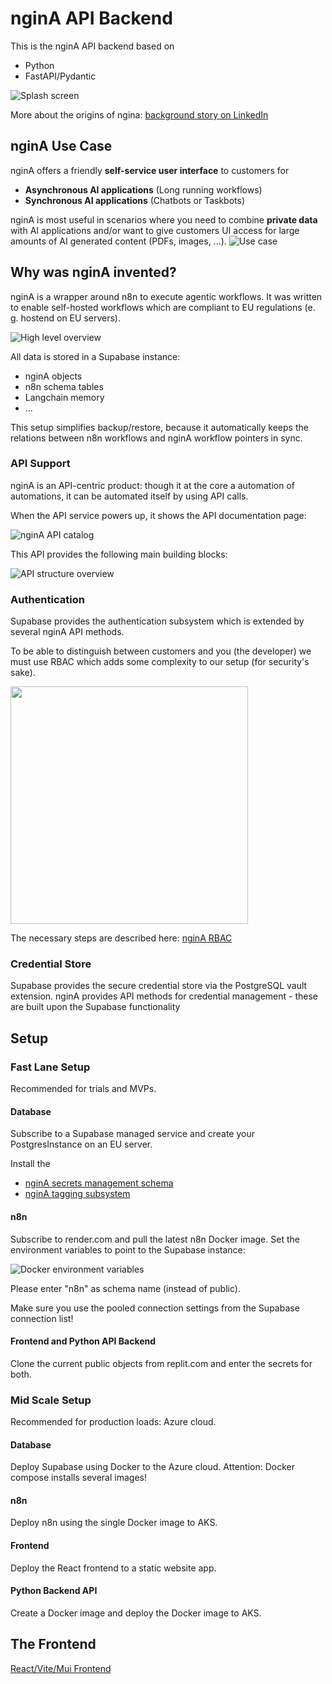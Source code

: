 # nginA API Backend
This is the nginA API backend based on
* Python
* FastAPI/Pydantic

![Splash screen](/docs/splash-screen.jpg)

More about the origins of ngina: [background story on LinkedIn](https://www.linkedin.com/pulse/5-challenges-agentaiand-how-inspired-me-build-better-content-g%C3%B6llner-l7jrf)

## nginA Use Case
nginA offers a friendly **self-service user interface** to customers for
* **Asynchronous AI applications** (Long running workflows)
* **Synchronous AI applications** (Chatbots or Taskbots)

nginA is most useful in scenarios where you need to combine **private data** with AI applications and/or
want to give customers UI access for large amounts of AI generated content (PDFs, images, ...).
![Use case](/docs/ngina-usecase.jpg)

## Why was nginA invented?
nginA is a wrapper around n8n to execute agentic workflows. It was
written to enable self-hosted workflows which are compliant to
EU regulations (e. g. hostend on EU servers).

![High level overview](/docs/high-level-overview.jpg)

All data is stored in a Supabase instance:
* nginA objects
* n8n schema tables
* Langchain memory
* ...

This setup simplifies backup/restore, because it automatically keeps
the relations between n8n workflows and nginA workflow pointers in sync.

### API Support
nginA is an API-centric product: though it at the core a automation of automations, it 
can be automated itself by using API calls.

When the API service powers up, it shows the API documentation page:

![nginA API catalog](/docs/backend-api-doc.jpg)

This API provides the following main building blocks:

![API structure overview](/docs/api-overview.jpg)

### Authentication
Supabase provides the authentication subsystem which is extended by
several nginA API methods.

To be able to distinguish between customers and you (the developer) we must use RBAC which adds
some complexity to our setup (for security's sake). 

<img src="/docs/auth-hook.jpg" width="380">

The necessary steps are described here: [nginA RBAC](docs/rbac.MD)

### Credential Store
Supabase provides the secure credential store via the PostgreSQL vault
extension. nginA provides API methods for credential management - these
are built upon the Supabase functionality

## Setup

### Fast Lane Setup
Recommended for trials and MVPs. 
#### Database
Subscribe to a Supabase managed service and create your PostgresInstance on an EU server.

Install the 
* [nginA secrets management schema](docs/secrets-management.MD)
* [nginA tagging subsystem](docs/tagging-subsystem.MD)

 
#### n8n
Subscribe to render.com and pull the latest n8n Docker image.
Set the environment variables to point to the Supabase instance:

![Docker environment variables](/docs/render-com-params-n8n-anonymous.jpg)

Please enter "n8n" as schema name (instead of public).

Make sure you use the pooled connection settings from the Supabase connection list!

#### Frontend and Python API Backend
Clone the current public objects from replit.com and enter the secrets
for both.

### Mid Scale Setup
Recommended for production loads: Azure cloud.
#### Database
Deploy Supabase using Docker to the Azure cloud. Attention: Docker compose installs several images!
#### n8n
Deploy n8n using the single Docker image to AKS.
#### Frontend
Deploy the React frontend to a static website app.
#### Python Backend API
Create a Docker image and deploy the Docker image to AKS.

## The Frontend
[React/Vite/Mui Frontend](https://github.com/BulloRosso/nginA-Frontend)
